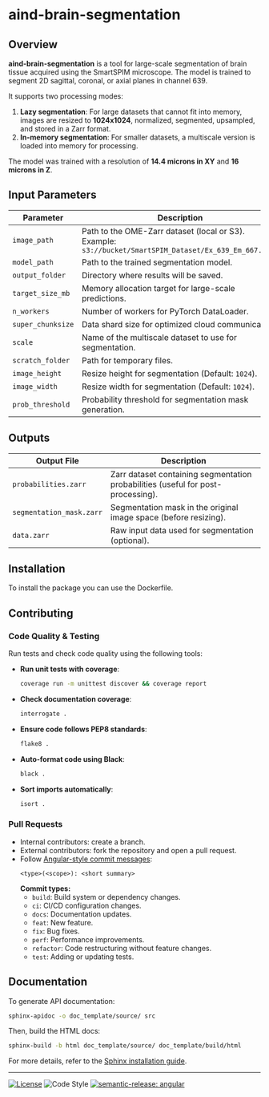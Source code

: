 # aind-brain-segmentation

## Overview
**aind-brain-segmentation** is a tool for large-scale segmentation of brain tissue acquired using the SmartSPIM microscope. The model is trained to segment 2D sagittal, coronal, or axial planes in channel 639.

It supports two processing modes:
1. **Lazy segmentation**: For large datasets that cannot fit into memory, images are resized to **1024x1024**, normalized, segmented, upsampled, and stored in a Zarr format.
2. **In-memory segmentation**: For smaller datasets, a multiscale version is loaded into memory for processing.

The model was trained with a resolution of **14.4 microns in XY** and **16 microns in Z**.

## Input Parameters
| Parameter | Description |
|-----------|-------------|
| `image_path` | Path to the OME-Zarr dataset (local or S3). Example: `s3://bucket/SmartSPIM_Dataset/Ex_639_Em_667.zarr` |
| `model_path` | Path to the trained segmentation model. |
| `output_folder` | Directory where results will be saved. |
| `target_size_mb` | Memory allocation target for large-scale predictions. |
| `n_workers` | Number of workers for PyTorch DataLoader. |
| `super_chunksize` | Data shard size for optimized cloud communication. |
| `scale` | Name of the multiscale dataset to use for segmentation. |
| `scratch_folder` | Path for temporary files. |
| `image_height` | Resize height for segmentation (Default: `1024`). |
| `image_width` | Resize width for segmentation (Default: `1024`). |
| `prob_threshold` | Probability threshold for segmentation mask generation. |

## Outputs
| Output File | Description |
|-------------|-------------|
| `probabilities.zarr` | Zarr dataset containing segmentation probabilities (useful for post-processing). |
| `segmentation_mask.zarr` | Segmentation mask in the original image space (before resizing). |
| `data.zarr` | Raw input data used for segmentation (optional). |

## Installation
To install the package you can use the Dockerfile.

## Contributing

### Code Quality & Testing
Run tests and check code quality using the following tools:

- **Run unit tests with coverage**:
  ```bash
  coverage run -m unittest discover && coverage report
  ```
- **Check documentation coverage**:
  ```bash
  interrogate .
  ```
- **Ensure code follows PEP8 standards**:
  ```bash
  flake8 .
  ```
- **Auto-format code using Black**:
  ```bash
  black .
  ```
- **Sort imports automatically**:
  ```bash
  isort .
  ```

### Pull Requests
- Internal contributors: create a branch.
- External contributors: fork the repository and open a pull request.
- Follow [Angular-style commit messages](https://github.com/angular/angular/blob/main/CONTRIBUTING.md#commit):
  ```text
  <type>(<scope>): <short summary>
  ```
  **Commit types:**
  - `build`: Build system or dependency changes.
  - `ci`: CI/CD configuration changes.
  - `docs`: Documentation updates.
  - `feat`: New feature.
  - `fix`: Bug fixes.
  - `perf`: Performance improvements.
  - `refactor`: Code restructuring without feature changes.
  - `test`: Adding or updating tests.

## Documentation
To generate API documentation:
```bash
sphinx-apidoc -o doc_template/source/ src
```
Then, build the HTML docs:
```bash
sphinx-build -b html doc_template/source/ doc_template/build/html
```
For more details, refer to the [Sphinx installation guide](https://www.sphinx-doc.org/en/master/usage/installation.html).

---

[![License](https://img.shields.io/badge/license-MIT-brightgreen)](LICENSE)
![Code Style](https://img.shields.io/badge/code%20style-black-black)
[![semantic-release: angular](https://img.shields.io/badge/semantic--release-angular-e10079?logo=semantic-release)](https://github.com/semantic-release/semantic-release)

